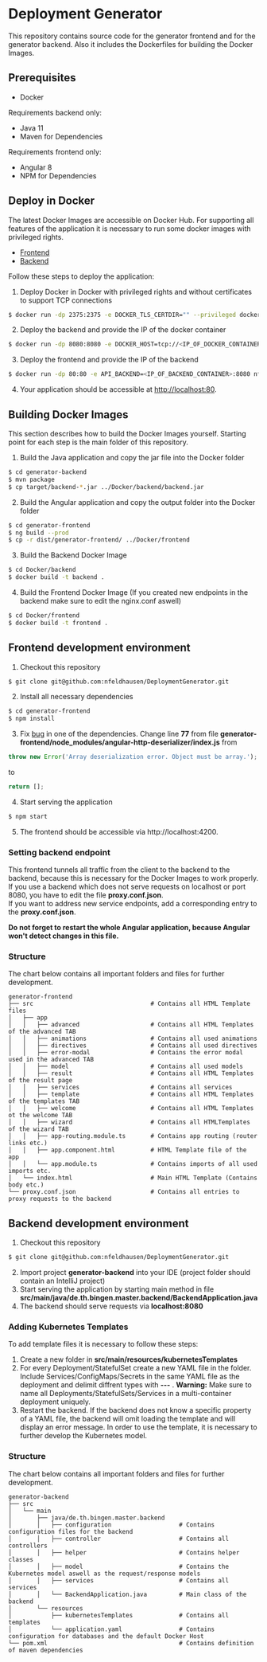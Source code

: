 # Deployment Generator

This repository contains source code for the generator frontend and for the generator backend. Also it includes the Dockerfiles for building the Docker Images.

## Prerequisites
- Docker

Requirements backend only:
- Java 11
- Maven for Dependencies

Requirements frontend only:
- Angular 8
- NPM for Dependencies

## Deploy in Docker
The latest Docker Images are accessible on Docker Hub. For supporting all features of the application it is necessary to run some docker images with privileged rights.
- [Frontend](https://hub.docker.com/r/nfeldhausen/frontend)
- [Backend](https://hub.docker.com/r/nfeldhausen/backend)

Follow these steps to deploy the application:
1. Deploy Docker in Docker with privileged rights and without certificates to support TCP connections

```bash
$ docker run -dp 2375:2375 -e DOCKER_TLS_CERTDIR="" --privileged docker:dind
```

2. Deploy the backend and provide the IP of the docker container
```bash
$ docker run -dp 8080:8080 -e DOCKER_HOST=tcp://<IP_OF_DOCKER_CONTAINER>:2375 nfeldhausen/backend
```

3. Deploy the frontend and provide the IP of the backend

```bash
$ docker run -dp 80:80 -e API_BACKEND=<IP_OF_BACKEND_CONTAINER>:8080 nfeldhausen/frontend
```

4. Your application should be accessible at [http://localhost:80](http://localhost:80).



## Building Docker Images

This section describes how to build the Docker Images yourself. Starting point for each step is the main folder of this repository.

1. Build the Java application and copy the jar file into the Docker folder

```bash
$ cd generator-backend
$ mvn package
$ cp target/backend-*.jar ../Docker/backend/backend.jar
```

2. Build the Angular application and copy the output folder into the Docker folder

```bash
$ cd generator-frontend
$ ng build --prod
$ cp -r dist/generator-frontend/ ../Docker/frontend
```

3. Build the Backend Docker Image
```bash
$ cd Docker/backend
$ docker build -t backend .
```

4. Build the Frontend Docker Image (If you created new endpoints in the backend make sure to edit the nginx.conf aswell)
```bash
$ cd Docker/frontend
$ docker build -t frontend .
```

## Frontend development environment

1. Checkout this repository
```bash
$ git clone git@github.com:nfeldhausen/DeploymentGenerator.git
```

2. Install all necessary dependencies

```bash
$ cd generator-frontend
$ npm install
```

3. Fix [bug](https://github.com/windhandel/angular-http-deserializer/issues/1) in one of the dependencies. Change line **77** from file **generator-frontend/node_modules/angular-http-deserializer/index.js** from

```javascript
throw new Error('Array deserialization error. Object must be array.');
```
to
```javascript
return [];
```

4. Start serving the application

```bash
$ npm start
```
5. The frontend should be accessible via http://localhost:4200.

### Setting backend endpoint
This frontend tunnels all traffic from the client to the backend to the backend, because this is necessary for the Docker Images to work properly.  
If you use a backend which does not serve requests on localhost or port 8080, you have to edit the file **proxy.conf.json**.  
If you want to address new service endpoints, add a corresponding entry to the **proxy.conf.json**.

**Do not forget to restart the whole Angular application, because Angular won't detect changes in this file.**

### Structure
The chart below contains all important folders and files for further development.
```
generator-frontend
├── src                                 # Contains all HTML Template files
│   ├── app
│   │   ├── advanced                    # Contains all HTML Templates of the advanced TAB
│   │   ├── animations                  # Contains all used animations
│   │   ├── directives                  # Contains all used directives
│   │   ├── error-modal                 # Contains the error modal used in the advanced TAB
│   │   ├── model                       # Contains all used models
│   │   ├── result                      # Contains all HTML Templates of the result page
│   │   ├── services                    # Contains all services
│   │   ├── template                    # Contains all HTML Templates of the templates TAB
│   │   ├── welcome                     # Contains all HTML Templates ot the welcome TAB
│   │   ├── wizard                      # Contains all HTMLTemplates of the wizard TAB
│   │   ├── app-routing.module.ts       # Contains app routing (router links etc.)
│   │   ├── app.component.html          # HTML Template file of the app
│   │   └── app.module.ts               # Contains imports of all used imports etc.
│   └── index.html                      # Main HTML Template (Contains body etc.)
└── proxy.conf.json                     # Contains all entries to proxy requests to the backend
```



## Backend development environment

1. Checkout this repository
```bash
$ git clone git@github.com:nfeldhausen/DeploymentGenerator.git
```

2. Import project **generator-backend** into your IDE (project folder should contain an IntelliJ project)
3. Start serving the application by starting main method in file **src/main/java/de.th.bingen.master.backend/BackendApplication.java**
4. The backend should serve requests via **localhost:8080**


### Adding Kubernetes Templates

To add template files it is necessary to follow these steps:
1. Create a new folder in **src/main/resources/kubernetesTemplates**
2. For every Deployment/StatefulSet create a new YAML file in the folder. Include Services/ConfigMaps/Secrets in the same YAML file as the deployment and delimit diffrent types with **---** . **Warning:** Make sure to name all Deployments/StatefulSets/Services in a multi-container deployment uniquely.
3. Restart the backend. If the backend does not know a specific property of a YAML file, the backend will omit loading the template and will display an error message. In order to use the template, it is necessary to further develop the Kubernetes model.

### Structure
The chart below contains all important folders and files for further development.
```
generator-backend
├── src
│   └── main
│       ├── java/de.th.bingen.master.backend
│       │   ├── configuration                   # Contains configuration files for the backend
│       │   ├── controller                      # Contains all controllers
│       │   ├── helper                          # Contains helper classes
│       │   ├── model                           # Contains the Kubernetes model aswell as the request/response models
│       │   ├── services                        # Contains all services 
│       │   └── BackendApplication.java         # Main class of the backend
│       └── resources
│           ├── kubernetesTemplates             # Contains all templates
│           └── application.yaml                # Contains configuration for databases and the default Docker Host
└── pom.xml                                     # Contains definition of maven dependencies
```